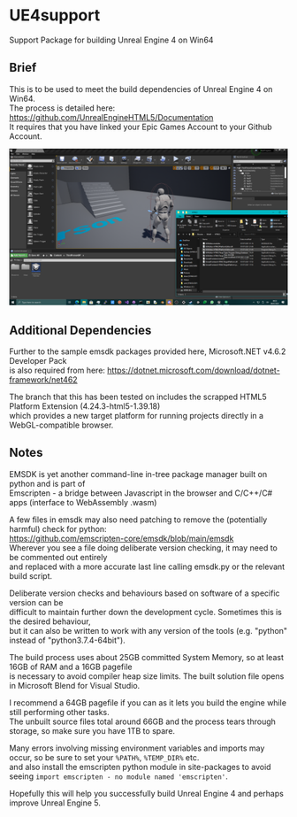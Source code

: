 # UE4support
Support Package for building Unreal Engine 4 on Win64

## Brief
This is to be used to meet the build dependencies of Unreal Engine 4 on Win64. \
The process is detailed here: https://github.com/UnrealEngineHTML5/Documentation \
It requires that you have linked your Epic Games Account to your Github Account.

![UE4-HTML5](https://github.com/TheMindVirus/UE4support/blob/main/UE4-HTML5.png)

## Additional Dependencies
Further to the sample emsdk packages provided here, Microsoft.NET v4.6.2 Developer Pack \
is also required from here: https://dotnet.microsoft.com/download/dotnet-framework/net462

The branch that this has been tested on includes the scrapped HTML5 Platform Extension (4.24.3-html5-1.39.18) \
which provides a new target platform for running projects directly in a WebGL-compatible browser.

## Notes
EMSDK is yet another command-line in-tree package manager built on python and is part of \
Emscripten - a bridge between Javascript in the browser and C/C++/C# apps (interface to WebAssembly .wasm)

A few files in emsdk may also need patching to remove the (potentially harmful) check for python: \
https://github.com/emscripten-core/emsdk/blob/main/emsdk \
Wherever you see a file doing deliberate version checking, it may need to be commented out entirely \
and replaced with a more accurate last line calling emsdk.py or the relevant build script.

Deliberate version checks and behaviours based on software of a specific version can be \
difficult to maintain further down the development cycle. Sometimes this is the desired behaviour, \
but it can also be written to work with any version of the tools (e.g. "python" instead of "python3.7.4-64bit").

The build process uses about 25GB committed System Memory, so at least 16GB of RAM and a 16GB pagefile \
is necessary to avoid compiler heap size limits. The built solution file opens in Microsoft Blend for Visual Studio.

I recommend a 64GB pagefile if you can as it lets you build the engine while still performing other tasks. \
The unbuilt source files total around 66GB and the process tears through storage, so make sure you have 1TB to spare.

Many errors involving missing environment variables and imports may occur, so be sure to set your `%PATH%`, `%TEMP_DIR%` etc. \
and also install the emscripten python module in site-packages to avoid seeing `import emscripten - no module named 'emscripten'`.

Hopefully this will help you successfully build Unreal Engine 4 and perhaps improve Unreal Engine 5.
